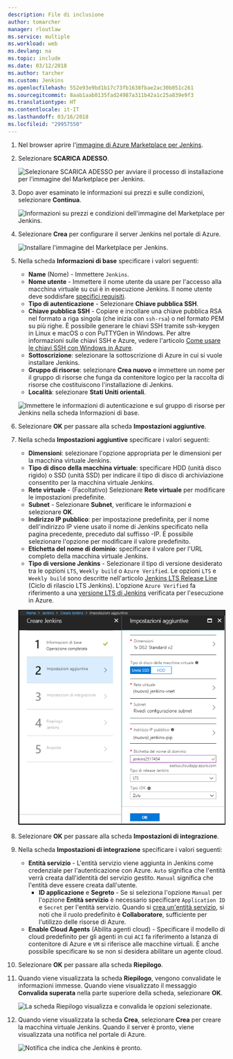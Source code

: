 ```yaml
---
description: File di inclusione
author: tomarcher
manager: rloutlaw
ms.service: multiple
ms.workload: web
ms.devlang: na
ms.topic: include
ms.date: 03/12/2018
ms.author: tarcher
ms.custom: Jenkins
ms.openlocfilehash: 552e93e9bd1b17c73fb1638fbae2ac30b051c261
ms.sourcegitcommit: 8aab1aab0135fad24987a311b42a1c25a839e9f3
ms.translationtype: HT
ms.contentlocale: it-IT
ms.lasthandoff: 03/16/2018
ms.locfileid: "29957550"
---
```

1. Nel browser aprire l'[immagine di Azure Marketplace per Jenkins](https://azuremarketplace.microsoft.com/marketplace/apps/azure-oss.jenkins?tab=Overview).

1. Selezionare **SCARICA ADESSO**.

    ![Selezionare SCARICA ADESSO per avviare il processo di installazione per l'immagine del Marketplace per Jenkins.](./media/jenkins-install-from-azure-marketplace-image/jenkins-install-get-it-now.png)

1. Dopo aver esaminato le informazioni sui prezzi e sulle condizioni, selezionare **Continua**.

    ![Informazioni su prezzi e condizioni dell'immagine del Marketplace per Jenkins.](./media/jenkins-install-from-azure-marketplace-image/jenkins-install-pricing-and-terms.png)

1. Selezionare **Crea** per configurare il server Jenkins nel portale di Azure. 

    ![Installare l'immagine del Marketplace per Jenkins.](./media/jenkins-install-from-azure-marketplace-image/jenkins-install-create.png)

1. Nella scheda **Informazioni di base** specificare i valori seguenti:

    - **Name** (Nome) - Immettere `Jenkins`.
    - **Nome utente** - Immettere il nome utente da usare per l'accesso alla macchina virtuale su cui è in esecuzione Jenkins. Il nome utente deve soddisfare [specifici requisiti](/azure/virtual-machines/linux/faq#what-are-the-username-requirements-when-creating-a-vm).
    - **Tipo di autenticazione** - Selezionare **Chiave pubblica SSH**.
    - **Chiave pubblica SSH** - Copiare e incollare una chiave pubblica RSA nel formato a riga singola (che inizia con `ssh-rsa`) o nel formato PEM su più righe. È possibile generare le chiavi SSH tramite ssh-keygen in Linux e macOS o con PuTTYGen in Windows. Per altre informazioni sulle chiavi SSH e Azure, vedere l'articolo [Come usare le chiavi SSH con Windows in Azure](/azure/virtual-machines/linux/ssh-from-windows).
    - **Sottoscrizione**: selezionare la sottoscrizione di Azure in cui si vuole installare Jenkins.
    - **Gruppo di risorse**: selezionare **Crea nuovo** e immettere un nome per il gruppo di risorse che funga da contenitore logico per la raccolta di risorse che costituiscono l'installazione di Jenkins.
    - **Località**: selezionare **Stati Uniti orientali**.

    ![Immettere le informazioni di autenticazione e sul gruppo di risorse per Jenkins nella scheda Informazioni di base.](./media/jenkins-install-from-azure-marketplace-image/jenkins-configure-basic.png)

1. Selezionare **OK** per passare alla scheda **Impostazioni aggiuntive**. 

1. Nella scheda **Impostazioni aggiuntive** specificare i valori seguenti:

    - **Dimensioni**: selezionare l'opzione appropriata per le dimensioni per la macchina virtuale Jenkins.
    - **Tipo di disco della macchina virtuale**: specificare HDD (unità disco rigido) o SSD (unità SSD) per indicare il tipo di disco di archiviazione consentito per la macchina virtuale Jenkins.
    - **Rete virtuale** - (Facoltativo) Selezionare **Rete virtuale** per modificare le impostazioni predefinite.
    - **Subnet** - Selezionare **Subnet**, verificare le informazioni e selezionare **OK**.
    - **Indirizzo IP pubblico**: per impostazione predefinita, per il nome dell'indirizzo IP viene usato il nome di Jenkins specificato nella pagina precedente, preceduto dal suffisso -IP. È possibile selezionare l'opzione per modificare il valore predefinito.
    - **Etichetta del nome di dominio**: specificare il valore per l'URL completo della macchina virtuale Jenkins.
    - **Tipo di versione Jenkins** - Selezionare il tipo di versione desiderato tra le opzioni `LTS`, `Weekly build` o `Azure Verified`. Le opzioni `LTS` e `Weekly build` sono descritte nell'articolo [Jenkins LTS Release Line](https://jenkins.io/download/lts/) (Ciclo di rilascio LTS Jenkins). L'opzione `Azure Verified` fa riferimento a una [versione LTS di Jenkins](https://jenkins.io/download/lts/) verificata per l'esecuzione in Azure. 

    ![Immettere le impostazioni della macchina virtuale per Jenkins nella scheda Impostazioni.](./media/jenkins-install-from-azure-marketplace-image/jenkins-configure-settings.png)

1. Selezionare **OK** per passare alla scheda **Impostazioni di integrazione**.

1. Nella scheda **Impostazioni di integrazione** specificare i valori seguenti:

    - **Entità servizio** - L'entità servizio viene aggiunta in Jenkins come credenziale per l'autenticazione con Azure. `Auto` significa che l'entità verrà creata dall'identità del servizio gestito. `Manual` significa che l'entità deve essere creata dall'utente. 
        - **ID applicazione** e **Segreto** - Se si seleziona l'opzione `Manual` per l'opzione **Entità servizio** è necessario specificare `Application ID` e `Secret` per l'entità servizio. Quando si [crea un'entità servizio](/cli/azure/create-an-azure-service-principal-azure-cli), si noti che il ruolo predefinito è **Collaboratore**, sufficiente per l'utilizzo delle risorse di Azure.
    - **Enable Cloud Agents** (Abilita agenti cloud) - Specificare il modello di cloud predefinito per gli agenti in cui `ACI` fa riferimento a Istanza di contenitore di Azure e `VM` si riferisce alle macchine virtuali. È anche possibile specificare `No` se non si desidera abilitare un agente cloud.

1. Selezionare **OK** per passare alla scheda **Riepilogo**.

1. Quando viene visualizzata la scheda **Riepilogo**, vengono convalidate le informazioni immesse. Quando viene visualizzato il messaggio **Convalida superata** nella parte superiore della scheda, selezionare **OK**. 

    ![La scheda Riepilogo visualizza e convalida le opzioni selezionate.](./media/jenkins-install-from-azure-marketplace-image/jenkins-configure-summary.png)

1. Quando viene visualizzata la scheda **Crea**, selezionare **Crea** per creare la macchina virtuale Jenkins. Quando il server è pronto, viene visualizzata una notifica nel portale di Azure.

    ![Notifica che indica che Jenkins è pronto.](./media/jenkins-install-from-azure-marketplace-image/jenkins-install-notification.png)